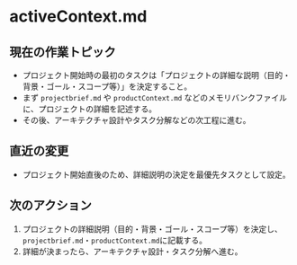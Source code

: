 # activeContext.md

## 現在の作業トピック

- プロジェクト開始時の最初のタスクは「プロジェクトの詳細な説明（目的・背景・ゴール・スコープ等）」を決定すること。
- まず `projectbrief.md` や `productContext.md` などのメモリバンクファイルに、プロジェクトの詳細を記述する。
- その後、アーキテクチャ設計やタスク分解などの次工程に進む。

## 直近の変更

- プロジェクト開始直後のため、詳細説明の決定を最優先タスクとして設定。

## 次のアクション

1. プロジェクトの詳細説明（目的・背景・ゴール・スコープ等）を決定し、`projectbrief.md`・`productContext.md`に記載する。
2. 詳細が決まったら、アーキテクチャ設計・タスク分解へ進む。
